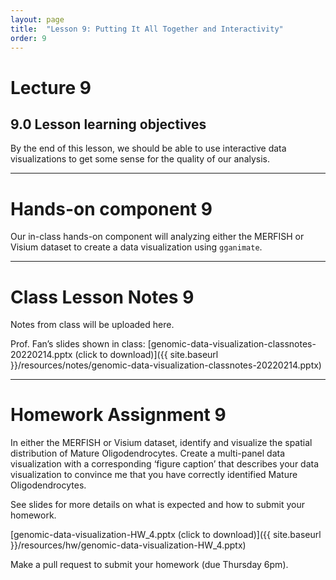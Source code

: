 ```yaml
---
layout: page
title:  "Lesson 9: Putting It All Together and Interactivity"
order: 9
---
```


# Lecture 9

## 9.0 Lesson learning objectives

By the end of this lesson, we should be able to use interactive data visualizations to get some sense for the quality of our analysis.

---

# Hands-on component 9

Our in-class hands-on component will analyzing either the MERFISH or Visium dataset to create a data visualization using `gganimate`.

---

# Class Lesson Notes 9

Notes from class will be uploaded here.

Prof. Fan’s slides shown in class: [genomic-data-visualization-classnotes-20220214.pptx (click to download)]({{ site.baseurl }}/resources/notes/genomic-data-visualization-classnotes-20220214.pptx)

---

# Homework Assignment 9

In either the MERFISH or Visium dataset, identify and visualize the spatial distribution of Mature Oligodendrocytes. Create a multi-panel data visualization with a corresponding ‘figure caption’ that describes your data visualization to convince me that you have correctly identified Mature Oligodendrocytes.

See slides for more details on what is expected and how to submit your homework. 

[genomic-data-visualization-HW_4.pptx (click to download)]({{ site.baseurl }}/resources/hw/genomic-data-visualization-HW_4.pptx)

Make a pull request to submit your homework (due Thursday 6pm).

